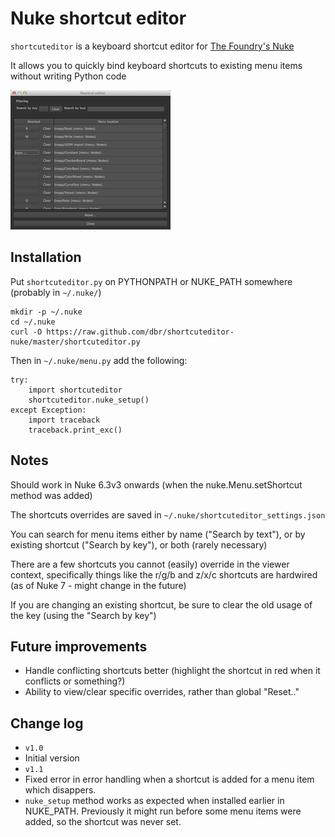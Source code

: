 # Nuke shortcut editor

`shortcuteditor` is a keyboard shortcut editor for
[The Foundry's Nuke](http://www.thefoundry.co.uk/products/nuke)

It allows you to quickly bind keyboard shortcuts to existing menu
items without writing Python code

[![tabtabtab](imgs/shortcuteditor_thumbnail.png)](imgs/shortcuteditor.png)


## Installation

Put `shortcuteditor.py` on PYTHONPATH or NUKE_PATH somewhere (probably
in `~/.nuke/`)

    mkdir -p ~/.nuke
    cd ~/.nuke
    curl -O https://raw.github.com/dbr/shortcuteditor-nuke/master/shortcuteditor.py


Then in `~/.nuke/menu.py` add the following:

    try:
        import shortcuteditor
        shortcuteditor.nuke_setup()
    except Exception:
        import traceback
        traceback.print_exc()


## Notes

Should work in Nuke 6.3v3 onwards (when the nuke.Menu.setShortcut
method was added)

The shortcuts overrides are saved in `~/.nuke/shortcuteditor_settings.json`

You can search for menu items either by name ("Search by text"), or by
existing shortcut ("Search by key"), or both (rarely necessary)

There are a few shortcuts you cannot (easily) override in the viewer
context, specifically things like the r/g/b and z/x/c shortcuts are
hardwired (as of Nuke 7 - might change in the future)

If you are changing an existing shortcut, be sure to clear the old
usage of the key (using the "Search by key")


## Future improvements

- Handle conflicting shortcuts better (highlight the shortcut in red
  when it conflicts or something?)
- Ability to view/clear specific overrides, rather than global
  "Reset.."


## Change log

* `v1.0`
 * Initial version
* `v1.1`
 * Fixed error in error handling when a shortcut is added for a menu
   item which disappers.
 * `nuke_setup` method works as expected when installed earlier in
   NUKE_PATH. Previously it might run before some menu items were
   added, so the shortcut was never set.
